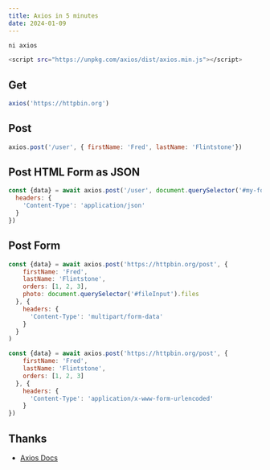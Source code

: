 ```yaml
---
title: Axios in 5 minutes
date: 2024-01-09
---
```


```sh
ni axios

<script src="https://unpkg.com/axios/dist/axios.min.js"></script>
```

## Get

```js
axios('https://httpbin.org')
```

## Post

```js
axios.post('/user', { firstName: 'Fred', lastName: 'Flintstone'})
```

## Post HTML Form as JSON

```js
const {data} = await axios.post('/user', document.querySelector('#my-form'), {
  headers: {
    'Content-Type': 'application/json'
  }
})
```

## Post Form

```js
const {data} = await axios.post('https://httpbin.org/post', {
    firstName: 'Fred',
    lastName: 'Flintstone',
    orders: [1, 2, 3],
    photo: document.querySelector('#fileInput').files
  }, {
    headers: {
      'Content-Type': 'multipart/form-data'
    }
  }
)
```

```js
const {data} = await axios.post('https://httpbin.org/post', {
    firstName: 'Fred',
    lastName: 'Flintstone',
    orders: [1, 2, 3]
  }, {
    headers: {
      'Content-Type': 'application/x-www-form-urlencoded'
    }
})
```



## Thanks

- [Axios Docs](https://axios-http.com/docs/intro)